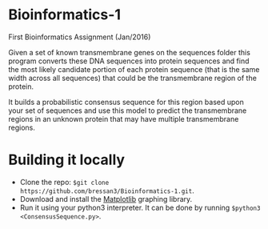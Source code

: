 # Bioinformatics-1
First Bioinformatics Assignment (Jan/2016)

Given a set of known transmembrane genes on the sequences folder
this program converts these DNA sequences into protein sequences 
and find the most likely candidate portion of each protein sequence 
(that is the same width across all sequences) that could be the transmembrane region of the protein. 

It builds a probabilistic consensus sequence for this region based upon your set of sequences and 
use this model to predict the transmembrane regions in an unknown protein that may have multiple transmembrane regions.

# Building it locally

 - Clone the repo: ``` $git clone https://github.com/bressan3/Bioinformatics-1.git ```.
 - Download and install the [Matplotlib](http://matplotlib.org) graphing library.
 - Run it using your python3 interpreter. It can be done by running ``` $python3 <ConsensusSequence.py> ```.

